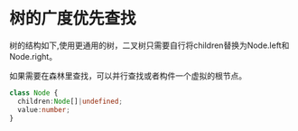 # 树的广度优先查找
树的结构如下,使用更通用的树，二叉树只需要自行将children替换为Node.left和Node.right。

如果需要在森林里查找，可以并行查找或者构件一个虚拟的根节点。
```typescript
class Node {
  children:Node[]|undefined;
  value:number;
}
```

